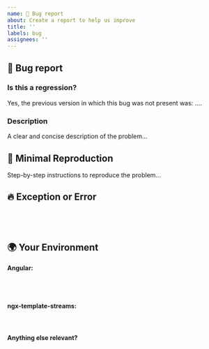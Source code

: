 ```yaml
---
name: 🐞 Bug report
about: Create a report to help us improve
title: ''
labels: bug
assignees: ''
---
```


## 🐞 Bug report

### Is this a regression?

<!-- Did this behavior use to work in the previous version? -->
<!-- ✍️--> Yes, the previous version in which this bug was not present was: ....

### Description

<!-- ✍️--> A clear and concise description of the problem...

## 🔬 Minimal Reproduction

<!--
Please create and share minimal reproduction of the issue by creating a minimal GitHub repository with the reproduction of the issue. A good way to make a minimal reproduction is to create a new app via `ng new repro-app` and add the minimum possible code to show the problem.

Share the link to the repo below along with step-by-step instructions to reproduce the problem, as well as expected and actual behavior.

Issues that don't have enough info and can't be reproduced will be closed.
-->
<!-- ✍️--> Step-by-step instructions to reproduce the problem...

## 🔥 Exception or Error

<pre><code>
<!-- If the issue is accompanied by an exception or an error, please share it below: -->
<!-- ✍️-->
</code></pre>

## 🌍 Your Environment

**Angular:**

<pre><code>
<!-- run `ng version` and paste output below -->
<!-- ✍️-->
</code></pre>

**ngx-template-streams:**

<pre><code>
<!-- ✍️-->
</code></pre>

**Anything else relevant?**

<!-- Is this an operating system specific issue? If so, please specify the OS and version. -->
<!-- ✍️-->

<!-- If applicable, add screenshots to help explain your problem. -->
<!-- ✍️-->

